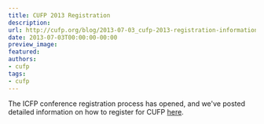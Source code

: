 ```yaml
---
title: CUFP 2013 Registration
description:
url: http://cufp.org/blog/2013-07-03_cufp-2013-registration-information.html
date: 2013-07-03T00:00:00-00:00
preview_image:
featured:
authors:
- cufp
tags:
- cufp
---
```




<p>The ICFP conference registration process has opened, and we've posted
detailed information on how to register for CUFP
<a href="http://cufp.org/2013/registration.html">here</a>.</p>


